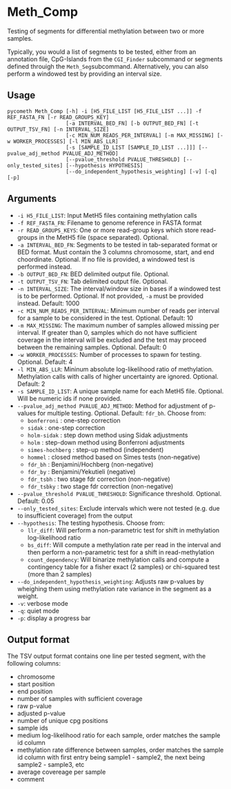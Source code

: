 # Meth_Comp

Testing of segments for differential methylation between two or more samples.

Typically, you would a list of segments to be tested, either from an annotation file, CpG-Islands from the `CGI_Finder` 
subcommand or segments defined throuigh the `Meth_Seg`subcommand. Alternatively, you can also perform a windowed test by
providing an interval size.

## Usage
    pycometh Meth_Comp [-h] -i [H5_FILE_LIST [H5_FILE_LIST ...]] -f REF_FASTA_FN [-r READ_GROUPS_KEY]
                       [-a INTERVAL_BED_FN] [-b OUTPUT_BED_FN] [-t OUTPUT_TSV_FN] [-n INTERVAL_SIZE]
                       [-c MIN_NUM_READS_PER_INTERVAL] [-m MAX_MISSING] [-w WORKER_PROCESSES] [-l MIN_ABS_LLR]
                       [-s [SAMPLE_ID_LIST [SAMPLE_ID_LIST ...]]] [--pvalue_adj_method PVALUE_ADJ_METHOD]
                       [--pvalue_threshold PVALUE_THRESHOLD] [--only_tested_sites] [--hypothesis HYPOTHESIS]
                       [--do_independent_hypothesis_weighting] [-v] [-q] [-p]

## Arguments
 * `-i H5_FILE_LIST`: Input MetH5 files containing methylation calls
 * `-f REF_FASTA_FN`: Filename to genome reference in FASTA format
 * `-r READ_GROUPS_KEYS`: One or more read-group keys which store read-groups in the MetH5 file (space separated). Optional.
 * `-a INTERVAL_BED_FN`: Segments to be tested in tab-separated format or BED format. Must contain the 3 columns chromosome, 
start, and end choordinate. Optional. If no file is provided, a windowed test is performed instead.
 * `-b OUTPUT_BED_FN`: BED delimited output file. Optional.
 * `-t OUTPUT_TSV_FN`: Tab delimited output file. Optional.
 * `-n INTERVAL_SIZE`: The interval/window size in bases if a windowed test is to be performed. Optional. If not provided, `-a` must be provided instead. Default: 1000
 * `-c MIN_NUM_READS_PER_INTERVAL`: Minimum number of reads per interval for a sample to be considered in the test. Optional. Default: 10
 * `-m MAX_MISSING`: The maximum number of samples allowed missing per interval. If greater than 0, samples which do not 
have sufficient coverage in the interval will be excluded and the test may proceed between the remaining samples. Optional. Default: 0
 * `-w WORKER_PROCESSES`: Number of processes to spawn for testing. Optional. Default: 4
 * `-l MIN_ABS_LLR`: Mininum absolute log-likelihood ratio of methylation. Methylation calls with calls of higher uncertainty are ignored. Optional. Default: 2
 * `-s SAMPLE_ID_LIST`: A unique sample name for each MetH5 file. Optional. Will be numeric ids if none provided.
 * `--pvalue_adj_method PVALUE_ADJ_METHOD`: Method for adjustment of p-values for multiple testing. Optional. 
Default: `fdr_bh`. Choose from:
   - `bonferroni` : one-step correction
   - `sidak` : one-step correction
   - `holm-sidak` : step down method using Sidak adjustments
   - `holm` : step-down method using Bonferroni adjustments
   - `simes-hochberg` : step-up method  (independent)
   - `hommel` : closed method based on Simes tests (non-negative)
   - `fdr_bh` : Benjamini/Hochberg  (non-negative)
   - `fdr_by` : Benjamini/Yekutieli (negative)
   - `fdr_tsbh` : two stage fdr correction (non-negative)
   - `fdr_tsbky` : two stage fdr correction (non-negative)
 * `--pvalue_threshold PVALUE_THRESHOLD`: Significance threshold. Optional. Default: 0.05
 * `--only_tested_sites`: Exclude intervals which were not tested (e.g. due to insufficient coverage) from the output
 * `--hypothesis`: The testing hypothesis. Choose from:
    - `llr_diff`: Will perform a non-parametric test for shift in methylation log-likelihood ratio
    - `bs_diff`: Will compute a methylation rate per read in the interval and then perform a non-parametric test for a shift in read-methylation
    - `count_dependency`: Will binarize methylation calls and compute a contingency table for a fisher exact (2 samples) or chi-squared test (more than 2 samples)
 * `--do_independent_hypothesis_weighting`: Adjusts raw p-values by wheighing them using methylation rate variance in the segment as a weight. 
 * `-v`: verbose mode
 * `-q`: quiet mode
 * `-p`: display a progress bar

## Output format

The TSV output format contains one line per tested segment, with the following columns:

* chromosome
* start position
* end position
* number of samples with sufficient coverage
* raw p-value
* adjusted p-value
* number of unique cpg positions
* sample ids
* medium log-likelihood ratio for each sample, order matches the sample id column
* methylation rate difference between samples, order matches the sample id column with first entry being sample1 - sample2, the next being sample2 - sample3, etc
* average covereage per sample
* comment

